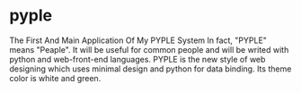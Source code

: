 # pyple
The First And Main Application Of My PYPLE System
In fact, "PYPLE" means "Peaple". It will be useful for common people and will be writed with python and web-front-end languages.
PYPLE is the new style of web designing which uses minimal design and python for data binding.
Its theme color is white and green.
